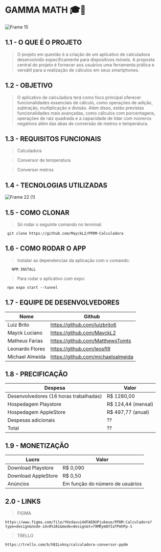 # GAMMA MATH 🎓🎯
![Frame 15](https://github.com/MayckL2/PPDM-Calculadora/assets/112624030/2c077532-fb8f-4d67-8ccc-0ddde09fb75f)
##   1.1 - O QUE É O PROJETO

> O projeto em questão é a criação de um aplicativo de calculadora desenvolvido especificamente para dispositivos móveis. A proposta central do projeto é fornecer aos usuários uma ferramenta prática e versátil para a realização de cálculos em seus smartphones.


##   1.2 - OBJETIVO 

> O aplicativo de calculadora terá como foco principal oferecer funcionalidades essenciais de cálculo, como operações de adição, subtração, multiplicação e divisão. Além disso, estão previstas funcionalidades mais avançadas, como cálculos com porcentagens, operações de raiz quadrada e a capacidade de lidar com números negativos além das abas de conversão de metros e temperatura. 




##   1.3 - REQUISITOS FUNCIONAIS  

> Calculadora

> Conversor de temperatura

> Conversor metros




##   1.4 - TECNOLOGIAS UTILIZADAS
![Frame 22 (1)](https://github.com/MayckL2/PPDM-Calculadora/assets/112624030/41fbedb3-992d-44fb-ba99-943f023a9bc2)



##   1.5 - COMO CLONAR 
    
> Só rodar o seguinte comando no terminal:

     git clone https://github.com/MayckL2/PPDM-Calculadora

##   1.6 - COMO RODAR O APP 
    
> Instalar as dependencias da aplicação com o comando:

       NPM INSTALL
> Para rodar o aplicativo com expo:   

     npx expo start --tunnel


##   1.7 - EQUIPE DE DESENVOLVEDORES 
    
| Nome | Github |
|------|------|
| Luiz Brito  | https://github.com/luizbrito6
| Mayck Luciano | https://github.com/MayckL2
| Matheus Farias | https://github.com/MatthewsTomts
| Leonardo Flores | https://github.com/leosfl9
| Michael Almeida | https://github.com/michaelsalmeida




##  1.8 - PRECIFICAÇÃO 
| Despesa | Valor |
|------|------|
| Desenvolvedores (16 horas trabalhadas)  | R$ 1280,00
| Hospedagem Playstore | R$ 124,44 (mensal)
| Hospedagem AppleStore | R$ 497,77 (anual)
| Despesas adicionais | ??
| Total | ??

  

##   1.9 - MONETIZAÇÃO 

| Lucro | Valor |
|------|------|
| Download Playstore  | R$ 0,090
| Download AppleStore | R$ 0,50
| Anúncios | Em função do número de usuários


## 2.0 - LINKS

> FIGMA

    https://www.figma.com/file/YHzdavui4dFAE0UPjukeuo/PPDM-Calculadora?type=design&node-id=0%3A1&mode=design&t=79MRymQYIaTPmhPp-1

> TRELLO

    https://trello.com/b/hB1Lxkny/calculadora-conversor-ppdm
    
  
